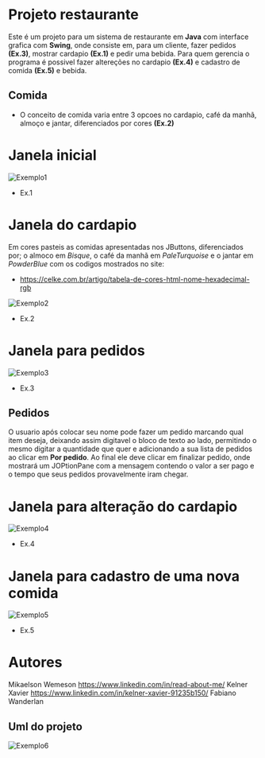 # Projeto restaurante 
Este é um projeto para um sistema de restaurante em **Java** com interface grafica com **Swing**, onde consiste em, para um cliente, fazer pedidos **(Ex.3)**, mostrar cardapio **(Ex.1)** e pedir uma bebida.
Para quem gerencia o programa é possivel fazer altereções no cardapio **(Ex.4)** e cadastro de comida **(Ex.5)** e bebida.

## Comida
- O conceito de comida varia entre 3 opcoes no cardapio, café da manhã, almoço e jantar, diferenciados por cores **(Ex.2)**

# Janela inicial
![Exemplo1](https://github.com/Mikaelson23/Restaurante-/blob/main/Images/JanelaInicial2.0.png)
- Ex.1
# Janela do cardapio
Em cores pasteis as comidas apresentadas nos JButtons, diferenciados por; 
o almoco em *Bisque*, o café da manhã em *PaleTurquoise* e o jantar em *PowderBlue*
com os codigos mostrados no site:
- https://celke.com.br/artigo/tabela-de-cores-html-nome-hexadecimal-rgb

![Exemplo2](https://github.com/Mikaelson23/Restaurante-/blob/main/Images/JanelaCardapioComida2.0.png)
- Ex.2
# Janela para pedidos 
![Exemplo3](https://github.com/Mikaelson23/Restaurante-/blob/main/Images/JanelaPedidoComida.png)
- Ex.3
## Pedidos
O usuario após colocar seu nome pode fazer um pedido marcando qual item deseja, deixando assim digitavel o bloco de texto ao lado, permitindo o mesmo digitar a quantidade que quer e adicionando a sua
lista de pedidos ao clicar em **Por pedido**. Ao final ele deve clicar em finalizar pedido, onde mostrará um JOPtionPane com a mensagem contendo o valor a ser pago e o tempo que seus pedidos provavelmente
iram chegar.
# Janela para alteração do cardapio
![Exemplo4](https://github.com/Mikaelson23/Restaurante-/blob/main/Images/JanelaFuncionarios.png)
- Ex.4 
# Janela para cadastro de uma nova comida 
![Exemplo5](https://github.com/Mikaelson23/Restaurante-/blob/main/Images/JanelaCadastroComida.png)
- Ex.5


# Autores 
Mikaelson Wemeson
https://www.linkedin.com/in/read-about-me/
Kelner Xavier
https://www.linkedin.com/in/kelner-xavier-91235b150/
Fabiano Wanderlan



## Uml do projeto 
![Exemplo6](https://github.com/Mikaelson23/Restaurante-/blob/main/UML.png)
